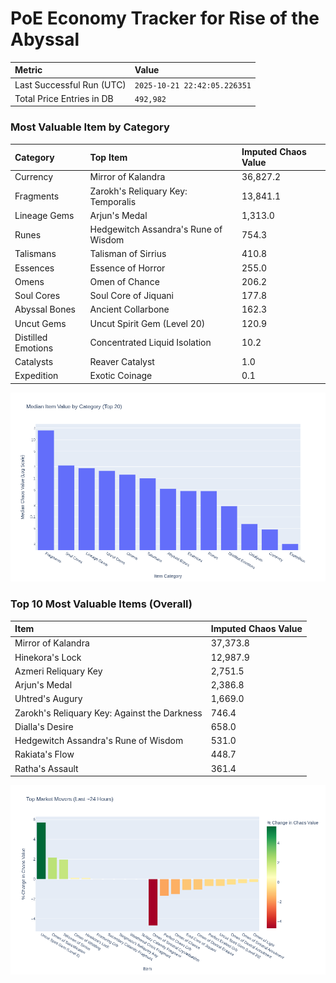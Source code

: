 # PoE Economy Tracker for Rise of the Abyssal

<!-- START_MAINTENANCE -->
| Metric | Value |
|:---|:---|
| Last Successful Run (UTC) | `2025-10-21 22:42:05.226351` |
| Total Price Entries in DB | `492,982` |

<!-- END_MAINTENANCE -->

<!-- START_DATAFRAME_DEBUG -->
<!-- END_DATAFRAME_DEBUG -->

<!-- START_CATEGORY_ANALYSIS -->
### Most Valuable Item by Category
| Category | Top Item | Imputed Chaos Value |
| :--- | :--- | :--- |
| Currency | Mirror of Kalandra | 36,827.2 |
| Fragments | Zarokh's Reliquary Key: Temporalis | 13,841.1 |
| Lineage Gems | Arjun's Medal | 1,313.0 |
| Runes | Hedgewitch Assandra's Rune of Wisdom | 754.3 |
| Talismans | Talisman of Sirrius | 410.8 |
| Essences | Essence of Horror | 255.0 |
| Omens | Omen of Chance | 206.2 |
| Soul Cores | Soul Core of Jiquani | 177.8 |
| Abyssal Bones | Ancient Collarbone | 162.3 |
| Uncut Gems | Uncut Spirit Gem (Level 20) | 120.9 |
| Distilled Emotions | Concentrated Liquid Isolation | 10.2 |
| Catalysts | Reaver Catalyst | 1.0 |
| Expedition | Exotic Coinage | 0.1 |


![Category Analysis Chart](charts/category_analysis.png)
<!-- END_ANALYSIS -->

<!-- START_ANALYSIS -->
### Top 10 Most Valuable Items (Overall)
| Item | Imputed Chaos Value |
| :--- | :--- |
| Mirror of Kalandra | 37,373.8 |
| Hinekora's Lock | 12,987.9 |
| Azmeri Reliquary Key | 2,751.5 |
| Arjun's Medal | 2,386.8 |
| Uhtred's Augury | 1,669.0 |
| Zarokh's Reliquary Key: Against the Darkness | 746.4 |
| Dialla's Desire | 658.0 |
| Hedgewitch Assandra's Rune of Wisdom | 531.0 |
| Rakiata's Flow | 448.7 |
| Ratha's Assault | 361.4 |


![Market Movers Chart](charts/market_movers.png)
<!-- END_ANALYSIS -->
